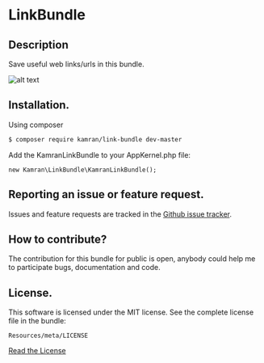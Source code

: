 # LinkBundle

## Description

Save useful web links/urls in this bundle.

![alt text](https://github.com/kamranshahzad/https://github.com/kamranshahzad/LinkBundle/blob/master/Resources/public/images/link_screenshot.png "Links screenshot")


## Installation.

Using composer

``` bash
$ composer require kamran/link-bundle dev-master
```
Add the KamranLinkBundle to your AppKernel.php file:

```
new Kamran\LinkBundle\KamranLinkBundle();
```

## Reporting an issue or feature request.

Issues and feature requests are tracked in the 
[Github issue tracker](https://github.com/kamranshahzad/LinkBundle/issues).


How to contribute?
------------------------------------
The contribution for this bundle for public is open, anybody could help me to participate 
bugs, documentation and code.



## License.
This software is licensed under the MIT license. See the complete license file in the bundle:
```
Resources/meta/LICENSE
```
[Read the License](https://github.com/kamranshahzad/LinkBundle/blob/master/Resources/meta/LICENSE)
